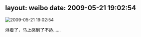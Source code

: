 layout: weibo
date: 2009-05-21 19:02:54
---
<meta name="referrer" content="no-referrer" />

<img src="/images/favicon.ico" style="float: left;"/>2009-05-21 19:02:54

淋着了，马上感到了不适……

